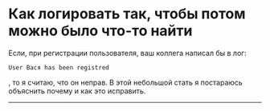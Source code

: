 # Как логировать так, чтобы потом можно было что-то найти
Если, при регистрации пользователя, ваш коллега написал бы в лог: 
```
User Вася has been registred
```
, то я считаю, что он неправ. В этой небольшой стать я постараюсь объяснить почему и как это исправить.

------------------

